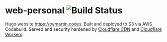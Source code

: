 # web-personal ![Build Status](https://codebuild.us-east-2.amazonaws.com/badges?uuid=eyJlbmNyeXB0ZWREYXRhIjoiV2pzaU1pVHRWT3daZkRzWTBBZkNPMmEzNm0xVlJVNWQ2MXRaRi9WNkVnRUNNK2lFVmVjV0xFNjQybFQ2QUc2TEhmYWNtZWk4bHROZE9zL25WVzVPVEhBPSIsIml2UGFyYW1ldGVyU3BlYyI6IkpsV0gvOXBreHpWMndYY2oiLCJtYXRlcmlhbFNldFNlcmlhbCI6MX0%3D&branch=master)

Hugo website https://twmartin.codes. Built and deployed to S3 via AWS Codebuild. Served and security hardened by [Cloudflare CDN](https://www.cloudflare.com/cdn/) and [Cloudflare Workers](https://www.cloudflare.com/products/cloudflare-workers/).
